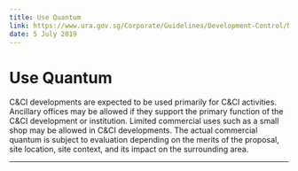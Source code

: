 ```yaml
---
title: Use Quantum
link: https://www.ura.gov.sg/Corporate/Guidelines/Development-Control/Non-Residential/C-CI/Use-Quantum
date: 5 July 2019
---
```


# Use Quantum

C&CI developments are expected to be used primarily for C&CI activities. Ancillary offices may be allowed if they support the primary function of the C&CI development or institution. Limited commercial uses such as a small shop may be allowed in C&CI developments. The actual commercial quantum is subject to evaluation depending on the merits of the proposal, site location, site context, and its impact on the surrounding area.

---


